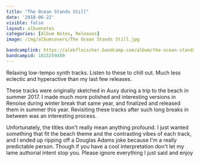 ```yaml
---
title: "The Ocean Stands Still"
date: '2018-06-22'
visible: false
layout: albumnotes
categories: [Album Notes, Releases]
image: /img/albumcovers/The Ocean Stands Still.jpg

bandcamplink: https://alekfleischer.bandcamp.com/album/the-ocean-stands-still
bandcampid: 1815259489
---
```

Relaxing low-tempo synth tracks. Listen to these to chill out. Much less eclectic and hyperactive than my last few releases.

These tracks were originally sketched in Auxy during a trip to the beach in summer 2017. I made much more polished and interesting versions in Renoise during winter break that same year, and finalized and released them in summer this year. Revisiting these tracks after such long breaks in between was an interesting process.

Unfortunately, the titles don't really mean anything profound. I just wanted something that fit the beach theme and the contrasting vibes of each track, and I ended up ripping off a Douglas Adams joke because I'm a really predictable person. Though if you have a cool interpretation don't let my lame authorial intent stop you. Please ignore everything I just said and enjoy
